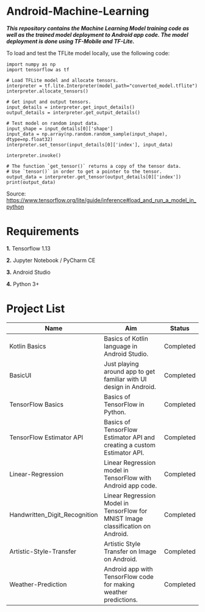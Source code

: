 # Android-Machine-Learning

***This repository contains the Machine Learning Model training code as well as the trained model deployment to Android app code. The model deployment is done using TF-Mobile and TF-Lite.***

To load and test the TFLite model locally, use the following code:

```
import numpy as np
import tensorflow as tf

# Load TFLite model and allocate tensors.
interpreter = tf.lite.Interpreter(model_path="converted_model.tflite")
interpreter.allocate_tensors()

# Get input and output tensors.
input_details = interpreter.get_input_details()
output_details = interpreter.get_output_details()

# Test model on random input data.
input_shape = input_details[0]['shape']
input_data = np.array(np.random.random_sample(input_shape), dtype=np.float32)
interpreter.set_tensor(input_details[0]['index'], input_data)

interpreter.invoke()

# The function `get_tensor()` returns a copy of the tensor data.
# Use `tensor()` in order to get a pointer to the tensor.
output_data = interpreter.get_tensor(output_details[0]['index'])
print(output_data)
```

Source: https://www.tensorflow.org/lite/guide/inference#load_and_run_a_model_in_python

# Requirements

**1.** Tensorflow 1.13

**2.** Jupyter Notebook / PyCharm CE

**3.** Android Studio

**4.** Python 3+

# Project List

|     Name      |                                   Aim                                  |       Status        |
| ------------- | ---------------------------------------------------------------------- | ------------------- |
| Kotlin Basics | Basics of Kotlin language in Android Studio.                           |      Completed      |
|    BasicUI    | Just playing around app to get familiar with UI design in Android.     |      Completed      |
| TensorFlow Basics | Basics of TensorFlow in Python.                                    |      Completed      |
| TensorFlow Estimator API | Basics of TensorFlow Estimator API and creating a custom Estimator API. | Completed |
| Linear-Regression | Linear Regression model in TensorFlow with Android app code.       |      Completed      |
| Handwritten_Digit_Recognition | Linear Regression Model in TensorFlow for MNIST Image classification on Android. | Completed |
| Artistic-Style-Transfer | Artistic Style Transfer on Image on Android.                 |       Completed     |
| Weather-Prediction | Android app with TensorFlow code for making weather predictions.  |       Completed     |

